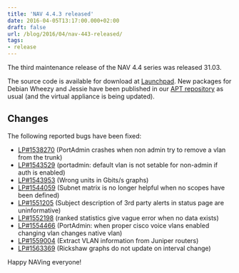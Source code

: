 ```yaml
---
title: 'NAV 4.4.3 released'
date: 2016-04-05T13:17:00.000+02:00
draft: false
url: /blog/2016/04/nav-443-released/
tags:
- release
---
```


The third maintenance release of the NAV 4.4 series was released 31.03.

The source code is available for download at [Launchpad](https://launchpad.net/nav/4.4/4.4.3). New packages for Debian Wheezy and Jessie have been published in our [APT repository](https://nav.uninett.no/install-instructions/#debian) as usual (and the virtual appliance is being updated).

## Changes

The following reported bugs have been fixed:

*   [LP#1538270](https://bugs.launchpad.net/nav/+bug/1538270/) (PortAdmin crashes when non admin try to remove a vlan from the trunk)
*   [LP#1543529](https://bugs.launchpad.net/nav/+bug/1543529/) (portadmin: default vlan is not setable for non-admin if auth is enabled)
*   [LP#1543953](https://bugs.launchpad.net/nav/+bug/1543953/) (Wrong units in Gbits/s graphs)
*   [LP#1544059](https://bugs.launchpad.net/nav/+bug/1544059/) (Subnet matrix is no longer helpful when no scopes have been defined)
*   [LP#1551205](https://bugs.launchpad.net/nav/+bug/1551205/) (Subject description of 3rd party alerts in status page are uninformative)
*   [LP#1552198](https://bugs.launchpad.net/nav/+bug/1552198/) (ranked statistics give vague error when no data exists)
*   [LP#1554466](https://bugs.launchpad.net/nav/+bug/1554466/) (PortAdmin: when proper cisco voice vlans enabled changing vlan changes native vlan)
*   [LP#1559004](https://bugs.launchpad.net/nav/+bug/1559004/) (Extract VLAN information from Juniper routers)
*   [LP#1563369](https://bugs.launchpad.net/nav/+bug/1563369/) (Rickshaw graphs do not update on interval change)

Happy NAVing everyone!
